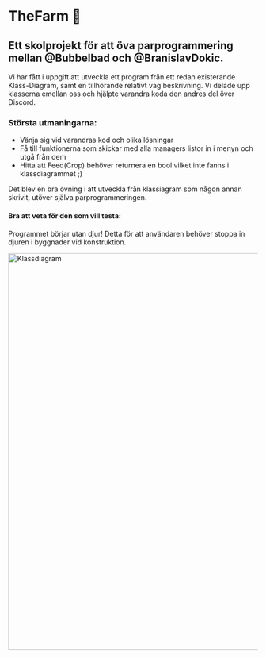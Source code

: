 # TheFarm :sheep:
## Ett skolprojekt för att öva parprogrammering mellan @Bubbelbad och @BranislavDokic.

Vi har fått i uppgift att utveckla ett program från ett redan existerande Klass-Diagram, samt en tillhörande relativt vag beskrivning. 
Vi delade upp klasserna emellan oss och hjälpte varandra koda den andres del över Discord. 


### Största utmaningarna:
- Vänja sig vid varandras kod och olika lösningar 
- Få till funktionerna som skickar med alla managers listor in i menyn och utgå från dem
- Hitta att Feed(Crop) behöver returnera en bool vilket inte fanns i klassdiagrammet ;)


Det blev en bra övning i att utveckla från klassiagram som någon annan skrivit, utöver själva parprogrammeringen. 


#### Bra att veta för den som vill testa: 
Programmet börjar utan djur! Detta för att användaren behöver stoppa in djuren i byggnader vid konstruktion.


<img src="https://github.com/Bubbelbad/TheFarm-PairProgrammingProject/blob/master/farm.drawio.png" title="Klassdiagram" alt="Klassdiagram" width="800" height="800"/>&nbsp;
